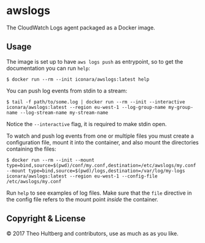 # awslogs

The CloudWatch Logs agent packaged as a Docker image.

## Usage

The image is set up to have `aws logs push` as entrypoint, so to get the documentation you can run `help`:

```shell
$ docker run --rm --init iconara/awslogs:latest help
```

You can push log events from stdin to a stream:

```shell
$ tail -f path/to/some.log | docker run --rm --init --interactive iconara/awslogs:latest --region eu-west-1 --log-group-name my-group-name --log-stream-name my-stream-name
```

Notice the `--interactive` flag, it is required to make stdin open.

To watch and push log events from one or multiple files you must create a configuration file, mount it into the container, and also mount the directories containing the files:

```shell
$ docker run --rm --init --mount type=bind,source=$(pwd)/conf/my.conf,destination=/etc/awslogs/my.conf --mount type=bind,source=$(pwd)/logs,destination=/var/log/my-logs iconara/awslogs:latest --region eu-west-1 --config-file /etc/awslogs/my.conf
```

Run `help` to see examples of log files. Make sure that the `file` directive in the config file refers to the mount point _inside_ the container.

## Copyright & License

© 2017 Theo Hultberg and contributors, use as much as as you like.

